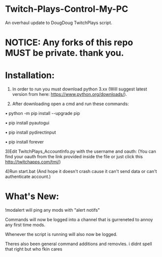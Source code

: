 # Twitch-Plays-Control-My-PC

An overhaul update to DougDoug TwitchPlays script.

# NOTICE: Any forks of this repo MUST be private. thank you.

# Installation:

  1) In order to run you must download python 3.xx (Will suggest latest version from here: https://www.python.org/downloads/).

  2) After downloading open a cmd and run these commands:
  
  • python -m pip install --upgrade pip
  
  • pip install pyautogui
  
  • pip install pydirectinput
  
  • pip install forever

  3)Edit TwitchPlays_AccountInfo.py with the username and oauth: (You can find your oauth from the link provided inside the file or just click this http://twitchapps.com/tmi/)

  4)Run start.bat (And hope it doesn't crash cause it can't send data or can't authenticate account.)


# What's New:

!modalert will ping any mods with "alert notifs" 

Commands will now be logged into a channel that is gurreneted to annoy any first time mods.

Whenever the script is running will also now be logged.

Theres also been general command additions and removles. i didnt spell that right but who fkin cares
